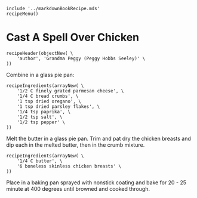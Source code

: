 ~~~ markdown-script
include '../markdownBookRecipe.mds'
recipeMenu()
~~~

# Cast A Spell Over Chicken

~~~ markdown-script
recipeHeader(objectNew( \
    'author', 'Grandma Peggy (Peggy Hobbs Seeley)' \
))
~~~

Combine in a glass pie pan:

~~~ markdown-script
recipeIngredients(arrayNew( \
    '1/2 C finely grated parmesan cheese', \
    '1/4 C bread crumbs', \
    '1 tsp dried oregano', \
    '1 tsp dried parsley flakes', \
    '1/4 tsp paprika', \
    '1/2 tsp salt', \
    '1/2 tsp pepper' \
))
~~~

Melt the butter in a glass pie pan. Trim and pat dry the chicken breasts and dip each in the melted
butter, then in the crumb mixture.

~~~ markdown-script
recipeIngredients(arrayNew( \
    '1/4 C butter', \
    '6 boneless skinless chicken breasts' \
))
~~~

Place in a baking pan sprayed with nonstick coating and bake for 20 - 25 minute at 400 degrees until
browned and cooked through.
